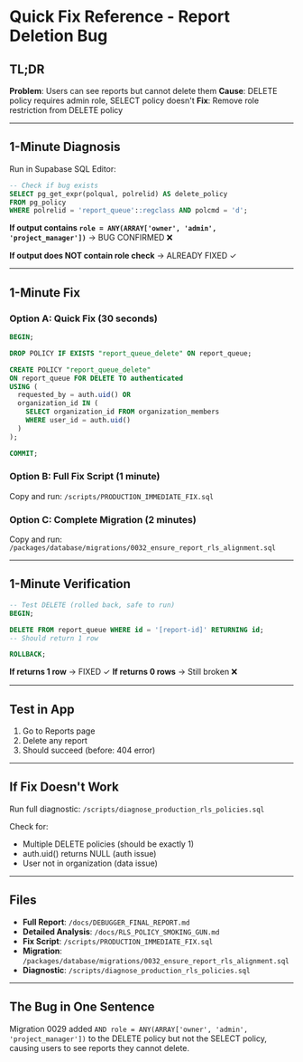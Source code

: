 # Quick Fix Reference - Report Deletion Bug

## TL;DR

**Problem**: Users can see reports but cannot delete them
**Cause**: DELETE policy requires admin role, SELECT policy doesn't
**Fix**: Remove role restriction from DELETE policy

---

## 1-Minute Diagnosis

Run in Supabase SQL Editor:

```sql
-- Check if bug exists
SELECT pg_get_expr(polqual, polrelid) AS delete_policy
FROM pg_policy
WHERE polrelid = 'report_queue'::regclass AND polcmd = 'd';
```

**If output contains `role = ANY(ARRAY['owner', 'admin', 'project_manager'])`** → BUG CONFIRMED ❌

**If output does NOT contain role check** → ALREADY FIXED ✓

---

## 1-Minute Fix

### Option A: Quick Fix (30 seconds)

```sql
BEGIN;

DROP POLICY IF EXISTS "report_queue_delete" ON report_queue;

CREATE POLICY "report_queue_delete"
ON report_queue FOR DELETE TO authenticated
USING (
  requested_by = auth.uid() OR
  organization_id IN (
    SELECT organization_id FROM organization_members
    WHERE user_id = auth.uid()
  )
);

COMMIT;
```

### Option B: Full Fix Script (1 minute)

Copy and run: `/scripts/PRODUCTION_IMMEDIATE_FIX.sql`

### Option C: Complete Migration (2 minutes)

Copy and run: `/packages/database/migrations/0032_ensure_report_rls_alignment.sql`

---

## 1-Minute Verification

```sql
-- Test DELETE (rolled back, safe to run)
BEGIN;

DELETE FROM report_queue WHERE id = '[report-id]' RETURNING id;
-- Should return 1 row

ROLLBACK;
```

**If returns 1 row** → FIXED ✓
**If returns 0 rows** → Still broken ❌

---

## Test in App

1. Go to Reports page
2. Delete any report
3. Should succeed (before: 404 error)

---

## If Fix Doesn't Work

Run full diagnostic: `/scripts/diagnose_production_rls_policies.sql`

Check for:

- Multiple DELETE policies (should be exactly 1)
- auth.uid() returns NULL (auth issue)
- User not in organization (data issue)

---

## Files

- **Full Report**: `/docs/DEBUGGER_FINAL_REPORT.md`
- **Detailed Analysis**: `/docs/RLS_POLICY_SMOKING_GUN.md`
- **Fix Script**: `/scripts/PRODUCTION_IMMEDIATE_FIX.sql`
- **Migration**: `/packages/database/migrations/0032_ensure_report_rls_alignment.sql`
- **Diagnostic**: `/scripts/diagnose_production_rls_policies.sql`

---

## The Bug in One Sentence

Migration 0029 added `AND role = ANY(ARRAY['owner', 'admin', 'project_manager'])` to the DELETE policy but not the SELECT policy, causing users to see reports they cannot delete.

